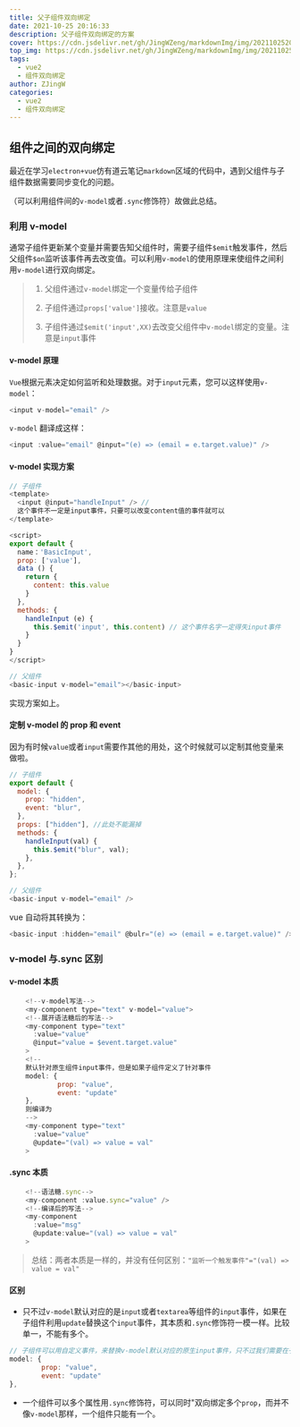 ```yaml
---
title: 父子组件双向绑定
date: 2021-10-25 20:16:33
description: 父子组件双向绑定的方案
cover: https://cdn.jsdelivr.net/gh/JingWZeng/markdownImg/img/202110252019328.jpg
top_img: https://cdn.jsdelivr.net/gh/JingWZeng/markdownImg/img/202110252019328.jpg
tags:
  - vue2
  - 组件双向绑定
author: ZJingW
categories:
  - vue2
  - 组件双向绑定
---
```


## 组件之间的双向绑定

最近在学习`electron+vue`仿有道云笔记`markdown`区域的代码中，遇到父组件与子组件数据需要同步变化的问题。

（可以利用组件间的`v-model`或者`.sync`修饰符）故做此总结。

### 利用 v-model

通常子组件更新某个变量并需要告知父组件时，需要子组件`$emit`触发事件，然后父组件`$on`监听该事件再去改变值。可以利用`v-model`的使用原理来使组件之间利用`v-model`进行双向绑定。

> 1.  父组件通过`v-model`绑定一个变量传给子组件
>
> 2.  子组件通过`props['value']`接收。注意是`value`
>
> 3.  子组件通过`$emit('input',XX)`去改变父组件中`v-model`绑定的变量。注意是`input`事件

#### v-model 原理

`Vue`根据元素决定如何监听和处理数据。对于`input`元素，您可以这样使用`v-model`：

```js
<input v-model="email" />
```

`v-model` 翻译成这样：

```js
<input :value="email" @input="(e) => (email = e.target.value)" />
```

#### v-model 实现方案

```js
// 子组件
<template>
  <input @input="handleInput" /> //
  这个事件不一定是input事件，只要可以改变content值的事件就可以
</template>

<script>
export default {
  name：'BasicInput',
  prop: ['value'],
  data () {
    return {
      content: this.value
    }
  },
  methods: {
    handleInput (e) {
      this.$emit('input', this.content) // 这个事件名字一定得失input事件
    }
  }
}
</script>
```

```js
// 父组件
<basic-input v-model="email"></basic-input>
```

实现方案如上。

#### 定制 v-model 的 prop 和 event

因为有时候`value`或者`input`需要作其他的用处，这个时候就可以定制其他变量来做啦。

```js
// 子组件
export default {
  model: {
    prop: "hidden",
    event: "blur",
  },
  props: ["hidden"], //此处不能漏掉
  methods: {
    handleInput(val) {
      this.$emit("blur", val);
    },
  },
};
```

```js
// 父组件
<basic-input v-model="email" />
```

vue 自动将其转换为：

```js
<basic-input :hidden="email" @bulr="(e) => (email = e.target.value)" />
```

### v-model 与.sync 区别

#### v-model 本质

```js
    <!--v-model写法-->
    <my-component type="text" v-model="value">
    <!--展开语法糖后的写法-->
    <my-component type="text"
      :value="value"
      @input="value = $event.target.value"
    >
    <!--
    默认针对原生组件input事件，但是如果子组件定义了针对事件
    model: {
            prop: "value",
            event: "update"
    },
    则编译为
    -->
    <my-component type="text"
      :value="value"
      @update="(val) => value = val"
    >
```

#### .sync 本质

```js
    <!--语法糖.sync-->
    <my-component :value.sync="value" />
    <!--编译后的写法-->
    <my-component
      :value="msg"
      @update:value="(val) => value = val"
    >
```

> 总结：两者本质是一样的，并没有任何区别：`"监听一个触发事件"="(val) => value = val"`

#### 区别

- 只不过`v-model`默认对应的是`input`或者`textarea`等组件的`input`事件，如果在子组件利用`update`替换这个`input`事件，其本质和`.sync`修饰符一模一样。比较单一，不能有多个。

```js
// 子组件可以用自定义事件，来替换v-model默认对应的原生input事件，只不过我们需要在子组件手动 $emit
model: {
        prop: "value",
        event: "update"
},
```

- 一个组件可以多个属性用`.sync`修饰符，可以同时"双向绑定多个`prop`，而并不像`v-model`那样，一个组件只能有一个。

